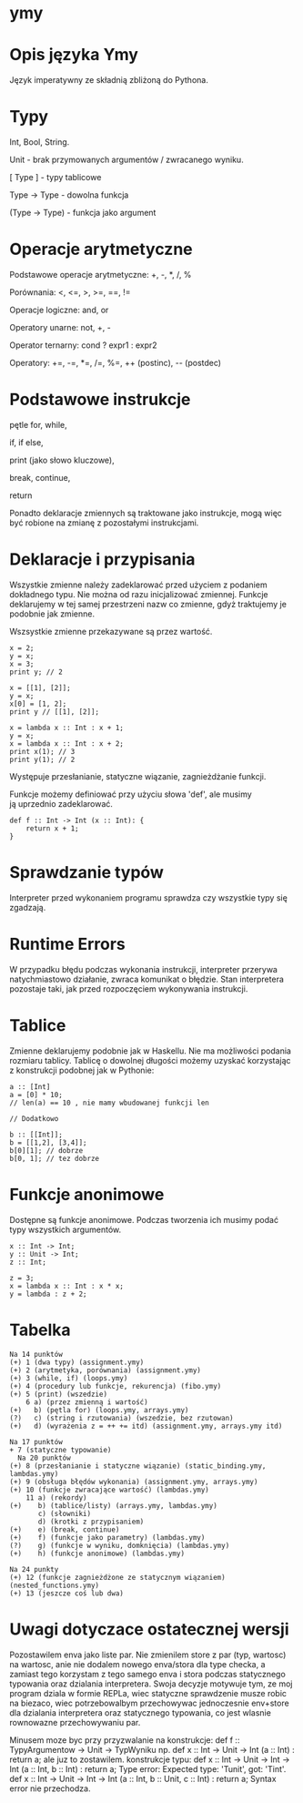 # ymy

# Opis języka Ymy

Język imperatywny ze składnią zbliżoną do Pythona.

# Typy 

Int, Bool, String.

Unit - brak przymowanych argumentów / zwracanego wyniku.

[ Type ] - typy tablicowe

Type -> Type - dowolna funkcja

(Type -> Type) - funkcja jako argument

# Operacje arytmetyczne

Podstawowe operacje arytmetyczne:
+, -, *, /, %

Porównania:
<, <=, >, >=, ==, !=

Operacje logiczne:
and, or

Operatory unarne:
not, +, -

Operator ternarny:
cond ? expr1 : expr2

Operatory:
+=, -=, *=, /=, %=, ++ (postinc), -- (postdec)

# Podstawowe instrukcje

pętle for, while,

if, if else,

print (jako słowo kluczowe),

break, continue,

return

Ponadto deklaracje zmiennych są traktowane jako instrukcje, mogą więc być robione na zmianę z pozostałymi instrukcjami.

# Deklaracje i przypisania

Wszystkie zmienne należy zadeklarować przed użyciem z podaniem dokładnego typu. Nie można od razu inicjalizować zmiennej. Funkcje deklarujemy w tej samej przestrzeni nazw co zmienne, gdyż traktujemy je podobnie jak zmienne. 

Wszsystkie zmienne przekazywane są przez wartość. 

```
x = 2;
y = x;
x = 3;
print y; // 2

x = [[1], [2]];
y = x;
x[0] = [1, 2];
print y // [[1], [2]];

x = lambda x :: Int : x + 1;
y = x;
x = lambda x :: Int : x + 2;
print x(1); // 3
print y(1); // 2
```

Występuje przesłanianie, statyczne wiązanie, zagnieżdżanie funkcji.

Funkcje możemy definiować przy użyciu słowa 'def', ale musimy ją uprzednio zadeklarować.

```
def f :: Int -> Int (x :: Int): {
	return x + 1;
}
```

# Sprawdzanie typów

Interpreter przed wykonaniem programu sprawdza czy wszystkie typy się zgadzają.

# Runtime Errors

W przypadku błędu podczas wykonania instrukcji, interpreter przerywa natychmiastowo działanie, zwraca komunikat o błędzie. Stan interpretera pozostaje taki, jak przed rozpoczęciem wykonywania instrukcji.

# Tablice

Zmienne deklarujemy podobnie jak w Haskellu. Nie ma możliwości podania rozmiaru tablicy. Tablicę o dowolnej długości możemy uzyskać korzystając z konstrukcji podobnej jak w Pythonie:

```
a :: [Int]
a = [0] * 10;
// len(a) == 10 , nie mamy wbudowanej funkcji len

// Dodatkowo

b :: [[Int]];
b = [[1,2], [3,4]];
b[0][1]; // dobrze
b[0, 1]; // tez dobrze

```

# Funkcje anonimowe

Dostępne są funkcje anonimowe. Podczas tworzenia ich musimy podać typy wszystkich argumentów.

```
x :: Int -> Int;
y :: Unit -> Int;
z :: Int;

z = 3;
x = lambda x :: Int : x * x;
y = lambda : z + 2; 
```

# Tabelka

```
Na 14 punktów
(+) 1 (dwa typy) (assignment.ymy)
(+) 2 (arytmetyka, porównania) (assignment.ymy)
(+) 3 (while, if) (loops.ymy)
(+) 4 (procedury lub funkcje, rekurencja) (fibo.ymy)
(+) 5 (print) (wszedzie)
    6 a) (przez zmienną i wartość)
(+)   b) (pętla for) (loops.ymy, arrays.ymy)
(?)   c) (string i rzutowania) (wszedzie, bez rzutowan)
(+)   d) (wyrażenia z = ++ += itd) (assignment.ymy, arrays.ymy itd)

Na 17 punktów
+ 7 (statyczne typowanie)
  Na 20 punktów
(+) 8 (przesłanianie i statyczne wiązanie) (static_binding.ymy, lambdas.ymy)
(+) 9 (obsługa błędów wykonania) (assignment.ymy, arrays.ymy)
(+) 10 (funkcje zwracające wartość) (lambdas.ymy)
    11 a) (rekordy)
(+)    b) (tablice/listy) (arrays.ymy, lambdas.ymy)
       c) (słowniki)
       d) (krotki z przypisaniem)
(+)    e) (break, continue)
(+)    f) (funkcje jako parametry) (lambdas.ymy)
(?)    g) (funkcje w wyniku, domknięcia) (lambdas.ymy)
(+)    h) (funkcje anonimowe) (lambdas.ymy)

Na 24 punkty
(+) 12 (funkcje zagnieżdżone ze statycznym wiązaniem) (nested_functions.ymy)
(+) 13 (jeszcze coś lub dwa)
```

# Uwagi dotyczace ostatecznej wersji

Pozostawilem enva jako liste par. Nie zmienilem store z par (typ, wartosc) na wartosc, anie nie dodalem nowego enva/stora dla type checka, a zamiast tego korzystam z tego samego enva i stora podczas statycznego typowania oraz dzialania interpretera. Swoja decyzje motywuje tym, ze moj program dziala w formie REPLa, wiec statyczne sprawdzenie musze robic na biezaco, wiec potrzebowalbym przechowywac jednoczesnie env+store dla dzialania interpretera oraz statycznego typowania, co jest wlasnie rownowazne przechowywaniu par.

Minusem moze byc przy przyzwalanie na konstrukcje: def f :: TypyArgumentow -> Unit -> TypWyniku np.
def x :: Int -> Unit -> Int (a :: Int) : return a;
ale juz to zostawilem.
konstrukcje typu:
def x :: Int -> Unit -> Int -> Int (a :: Int, b :: Int) : return a;
Type error: Expected type: 'Tunit', got: 'Tint'.
def x :: Int -> Unit -> Int -> Int (a :: Int, b :: Unit, c :: Int) : return a;
Syntax error
nie przechodza.
